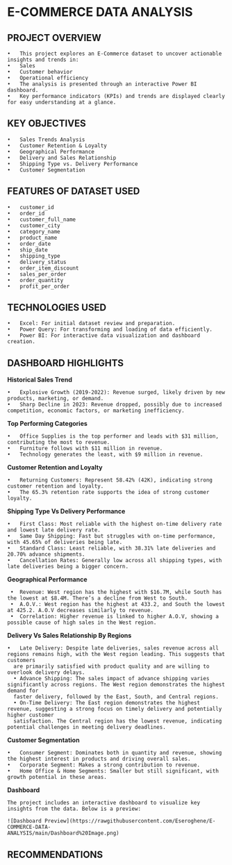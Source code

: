 # E-COMMERCE DATA ANALYSIS

## PROJECT OVERVIEW

	•	This project explores an E-Commerce dataset to uncover actionable insights and trends in:
	•	Sales
	•	Customer behavior
	•	Operational efficiency
	•	The analysis is presented through an interactive Power BI dashboard.
	•	Key performance indicators (KPIs) and trends are displayed clearly for easy understanding at a glance.
 
## KEY OBJECTIVES

	•	Sales Trends Analysis
	•	Customer Retention & Loyalty
	•	Geographical Performance
	•	Delivery and Sales Relationship
	•	Shipping Type vs. Delivery Performance
	•	Customer Segmentation
 
## FEATURES OF DATASET USED

	•	customer_id
	•	order_id
	•	customer_full_name
	•	customer_city
	•	category_name
	•	product_name
	•	order_date
	•	ship_date
	•	shipping_type
	•	delivery_status
	•	order_item_discount
	•	sales_per_order
	•	order_quantity
	•	profit_per_order

 ## TECHNOLOGIES USED
 
 	•	Excel: For initial dataset review and preparation.
	•	Power Query: For transforming and loading of data efficiently.
	•	Power BI: For interactive data visualization and dashboard creation.

 ## DASHBOARD HIGHLIGHTS
 
  **Historical Sales Trend**
	
	•	Explosive Growth (2019-2022): Revenue surged, likely driven by new products, marketing, or demand.
	•	Sharp Decline in 2023: Revenue dropped, possibly due to increased competition, economic factors, or marketing inefficiency.
 
  **Top Performing Categories**
	
 	•	Office Supplies is the top performer and leads with $31 million, contributing the most to revenue.
	•	Furniture follows with $11 million in revenue.
	•	Technology generates the least, with $9 million in revenue.
 
**Customer Retention and Loyalty**

	•	Returning Customers: Represent 58.42% (42K), indicating strong customer retention and loyalty.
	•	The 65.3% retention rate supports the idea of strong customer loyalty.

 **Shipping Type Vs Delivery Performance**
 
 	•	First Class: Most reliable with the highest on-time delivery rate and lowest late delivery rate.
	•	Same Day Shipping: Fast but struggles with on-time performance, with 45.65% of deliveries being late.
	•	Standard Class: Least reliable, with 38.31% late deliveries and 20.70% advance shipments.
	•	Cancellation Rates: Generally low across all shipping types, with late deliveries being a bigger concern.

**Geographical Performance**

	 •	Revenue: West region has the highest with $16.7M, while South has the lowest at $8.4M. There’s a decline from West to South.
	 •	A.O.V.: West region has the highest at 433.2, and South the lowest at 425.2. A.O.V decreases similarly to revenue.
	 •	Correlation: Higher revenue is linked to higher A.O.V, showing a possible cause of high sales in the West region.

 **Delivery Vs Sales Relationship By Regions**
 
    •	Late Delivery: Despite late deliveries, sales revenue across all regions remains high, with the West region leading. This suggests that customers 
      are primarily satisfied with product quality and are willing to overlook delivery delays.
	  •	Advance Shipping: The sales impact of advance shipping varies significantly across regions. The West region demonstrates the highest demand for 
      faster delivery, followed by the East, South, and Central regions.
	  •	On-Time Delivery: The East region demonstrates the highest revenue, suggesting a strong focus on timely delivery and potentially higher customer 
      satisfaction. The Central region has the lowest revenue, indicating potential challenges in meeting delivery deadlines.
		
**Customer Segmentation**

 	•	Consumer Segment: Dominates both in quantity and revenue, showing the highest interest in products and driving overall sales.
	•	Corporate Segment: Makes a strong contribution to revenue.
	•	Home Office & Home Segments: Smaller but still significant, with growth potential in these areas.

**Dashboard**

    The project includes an interactive dashboard to visualize key insights from the data. Below is a preview:

    ![Dashboard Preview](https://rawgithubusercontent.com/Eseroghene/E-COMMERCE-DATA- 
    ANALYSIS/main/Dashboard%20Image.png)

## RECOMMENDATIONS
